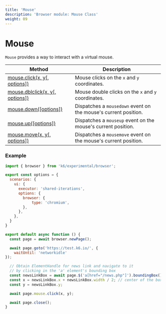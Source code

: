 ```yaml
---
title: 'Mouse'
description: 'Browser module: Mouse Class'
weight: 09
---
```


# Mouse

`Mouse` provides a way to interact with a virtual mouse.

| Method                                                                                                                            | Description                                                     |
| --------------------------------------------------------------------------------------------------------------------------------- | --------------------------------------------------------------- |
| [mouse.click(x, y[, options])](https://grafana.com/docs/k6/<K6_VERSION>/javascript-api/k6-experimental/browser/mouse/click)       | Mouse clicks on the `x` and `y` coordinates.                    |
| [mouse.dblclick(x, y[, options])](https://grafana.com/docs/k6/<K6_VERSION>/javascript-api/k6-experimental/browser/mouse/dblclick) | Mouse double clicks on the `x` and `y` coordinates.             |
| [mouse.down([options])](https://grafana.com/docs/k6/<K6_VERSION>/javascript-api/k6-experimental/browser/mouse/down)               | Dispatches a `mousedown` event on the mouse's current position. |
| [mouse.up([options])](https://grafana.com/docs/k6/<K6_VERSION>/javascript-api/k6-experimental/browser/mouse/up)                   | Dispatches a `mouseup` event on the mouse's current position.   |
| [mouse.move(x, y[, options])](https://grafana.com/docs/k6/<K6_VERSION>/javascript-api/k6-experimental/browser/mouse/move)         | Dispatches a `mousemove` event on the mouse's current position. |

### Example

```javascript
import { browser } from 'k6/experimental/browser';

export const options = {
  scenarios: {
    ui: {
      executor: 'shared-iterations',
      options: {
        browser: {
            type: 'chromium',
        },
      },
    },
  }
}

export default async function () {
  const page = await browser.newPage();

  await page.goto('https://test.k6.io/', {
    waitUntil: 'networkidle'
});

  // Obtain ElementHandle for news link and navigate to it
  // by clicking in the 'a' element's bounding box
  const newsLinkBox = await page.$('a[href="/news.php"]').boundingBox();
  const x = newsLinkBox.x + newsLinkBox.width / 2; // center of the box
  const y = newsLinkBox.y;

  await page.mouse.click(x, y);

  await page.close();
}
```